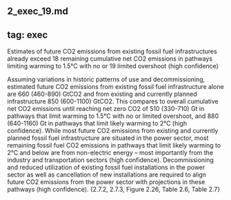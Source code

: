 2_exec_19.md
---
tag: exec
---

Estimates of future CO2 emissions from existing fossil fuel infrastructures already exceed 18 remaining cumulative net CO2 emissions in pathways limiting warming to 1.5°C with no or 19 limited overshoot
 (high confidence)

Assuming variations in historic patterns of use and decommissioning, estimated future CO2 emissions from existing fossil fuel infrastructure alone are 660 (460-890) GtCO2 and from existing and currently planned infrastructure 850 (600-1100) GtCO2. This compares to overall cumulative net CO2 emissions until reaching net zero CO2 of 510 (330-710) Gt in pathways that limit warming to 1.5°C with no or limited overshoot, and 880 (640-1160) Gt in pathways that limit likely warming to 2°C (high confidence). While most future CO2 emissions from existing and currently planned fossil fuel infrastructure are situated in the power sector, most remaining fossil fuel CO2 emissions in pathways that limit likely warming to 2°C and below are from non-electric energy – most importantly from the industry and transportation sectors (high confidence). Decommissioning and reduced utilization of existing fossil fuel installations in the power sector as well as cancellation of new installations are required to align future CO2 emissions from the power sector with projections in these pathways (high confidence). {2.7.2, 2.7.3, Figure 2.26, Table 2.6, Table 2.7}